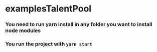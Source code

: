 # examplesTalentPool

### You need to run yarn install in any folder you want to install node modules

### You run the project with `yarn start`
